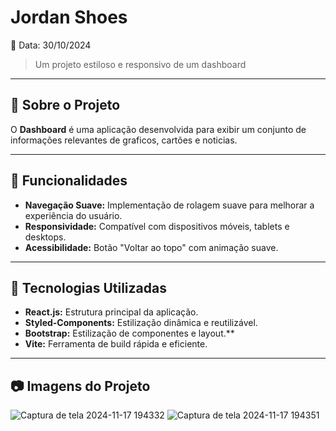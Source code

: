# **Jordan Shoes**

📅 Data: 30/10/2024

> Um projeto estiloso e responsivo de um dashboard

---

## **📌 Sobre o Projeto**

O **Dashboard** é uma aplicação desenvolvida para exibir um conjunto de informações relevantes de graficos, cartões e noticias.

---

## **🎨 Funcionalidades**

- **Navegação Suave:** Implementação de rolagem suave para melhorar a experiência do usuário.
- **Responsividade:** Compatível com dispositivos móveis, tablets e desktops.
- **Acessibilidade:** Botão "Voltar ao topo" com animação suave.

---

## **🚀 Tecnologias Utilizadas**

- **React.js:** Estrutura principal da aplicação.
- **Styled-Components:** Estilização dinâmica e reutilizável.
- **Bootstrap:** Estilização de componentes e layout.\*\*
- **Vite:** Ferramenta de build rápida e eficiente.

---

## **📷 Imagens do Projeto**

![Captura de tela 2024-11-17 194332](https://github.com/user-attachments/assets/19d50d38-b2b7-4749-9dab-053eb358405e)
![Captura de tela 2024-11-17 194351](https://github.com/user-attachments/assets/85903e70-e4d8-481b-82e6-b2c8d0cb46e3)
